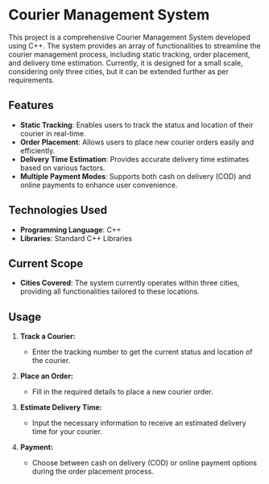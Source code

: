 # Courier Management System

This project is a comprehensive Courier Management System developed using C++. The system provides an array of functionalities to streamline the courier management process, including static tracking, order placement, and delivery time estimation. Currently, it is designed for a small scale, considering only three cities, but it can be extended further as per requirements.

## Features

- **Static Tracking**: Enables users to track the status and location of their courier in real-time.
- **Order Placement**: Allows users to place new courier orders easily and efficiently.
- **Delivery Time Estimation**: Provides accurate delivery time estimates based on various factors.
- **Multiple Payment Modes**: Supports both cash on delivery (COD) and online payments to enhance user convenience.

## Technologies Used

- **Programming Language**: C++
- **Libraries**: Standard C++ Libraries

## Current Scope

- **Cities Covered**: The system currently operates within three cities, providing all functionalities tailored to these locations.

## Usage

1. **Track a Courier:**
   - Enter the tracking number to get the current status and location of the courier.

2. **Place an Order:**
   - Fill in the required details to place a new courier order.

3. **Estimate Delivery Time:**
   - Input the necessary information to receive an estimated delivery time for your courier.

4. **Payment:**
   - Choose between cash on delivery (COD) or online payment options during the order placement process.
